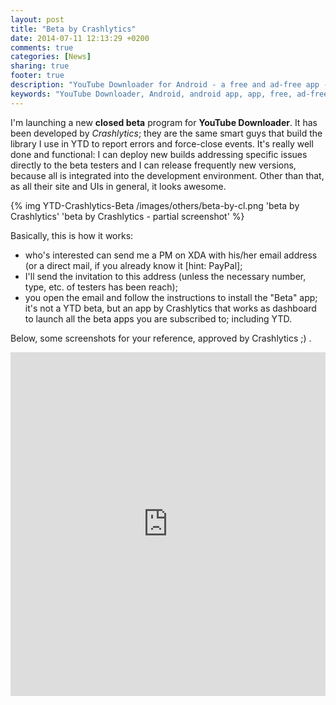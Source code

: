 ```yaml
---
layout: post
title: "Beta by Crashlytics"
date: 2014-07-11 12:13:29 +0200
comments: true
categories: [News]
sharing: true
footer: true
description: "YouTube Downloader for Android - a free and ad-free app - new beta program"
keywords: "YouTube Downloader, Android, android app, app, free, ad-free, no ads, dentex, video, YouTube, downloader"
---
```

I'm launching a new **closed beta** program for **YouTube Downloader**. It has been developed by *Crashlytics*; they are the same smart guys that build the library I use in YTD to report errors and force-close events.
It's really well done and functional: I can deploy new builds addressing specific issues directly to the beta testers and I can release frequently new versions, because all is integrated into the development environment.
Other than that, as all their site and UIs in general, it looks awesome.

{% img YTD-Crashlytics-Beta /images/others/beta-by-cl.png 'beta by Crashlytics' 'beta by Crashlytics - partial screenshot' %}

Basically, this is how it works:

- who's interested can send me a PM on XDA with his/her email address (or a direct mail, if you already know it [hint: PayPal];
- I'll send the invitation to this address (unless the necessary number, type, etc. of testers has been reach);
- you open the email and follow the instructions to install the "Beta" app; it's not a YTD beta, but an app by Crashlytics that works as dashboard to launch all the beta apps you are subscribed to; including YTD.

Below, some screenshots for your reference, approved by Crashlytics ;) .

<iframe class="imgur-album" width="100%" height="550" frameborder="0" src="http://imgur.com/a/ZDBTc/embed"></iframe>
